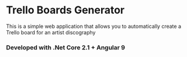 # Trello Boards Generator

This is a simple web application that allows you to automatically create a Trello board for an artist discography

### Developed with .Net Core 2.1 + Angular 9
